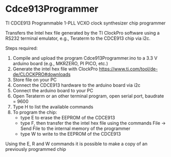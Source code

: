 # Cdce913Programmer
TI CDCE913 Programmable 1-PLL VCXO clock synthesizer chip programmer

Transfers the Intel hex file generated by the TI ClockPro software using a RS232 terminal emulator, e.g., Teraterm to the CDCE913 chip via i2c.

Steps required:
1. Compile and upload the program Cdce913Programmer.ino to a 3.3 V arduino board (e.g., MKRZERO, PI PICO, etc.)
3. Generate the intel hex file with ClockPro https://www.ti.com/tool/de-de/CLOCKPRO#downloads
4. Store file on your PC
5. Connect the CDCE913 hardware to the arduino board via i2c
6. Connect the arduino board to your PC
7. Open Teraterm or an other terminal program, open serial port, baudrate = 9600
8. Type H to list the available commands
9. To program the chip:
   - type E to erase the EEPROM of the CDCE913
   - type F, then transfer the the intel hex file using the commands  File -> Send File to the internal memory of the programmer
   - type W to write to the EEPROM of the CDCE913

Using the E, R and W commands it is possible to make a copy of an previously programmed chip

     

